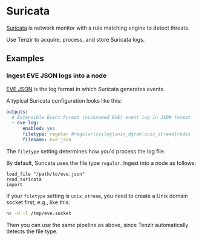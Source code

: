 # Suricata

[Suricata](https://suricata.io/) is network monitor with a rule matching engine
to detect threats.

Use Tenzir to acquire, process, and store Suricata logs.

## Examples

### Ingest EVE JSON logs into a node

[EVE JSON](https://docs.suricata.io/en/latest/output/eve/eve-json-output.html)
is the log format in which Suricata generates events.

A typical Suricata configuration looks like this:

```yaml title=suricata.yaml
outputs:
  # Extensible Event Format (nicknamed EVE) event log in JSON format
  - eve-log:
      enabled: yes
      filetype: regular #regular|syslog|unix_dgram|unix_stream|redis
      filename: eve.json
```

The `filetype` setting determines how you'd process the log file.

By default, Suricata uses the file type `regular`. Ingest into a node as
follows:

```tql
load_file "/path/to/eve.json"
read_suricata
import
```

If your `filetype` setting is `unix_stream`, you need to create a Unix domain
socket first, e.g., like this:

```bash
nc -U -l /tmp/eve.socket
```

Then you can use the same pipeline as above, since Tenzir automatically detects
the file type.
